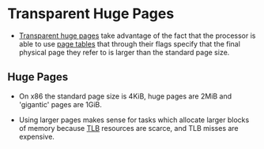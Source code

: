 # Transparent Huge Pages

* [Transparent huge pages][transhuge] take advantage of the fact that the
  processor is able to use [page tables][page-tables] that through their flags
  specify that the final physical page they refer to is larger than the standard
  page size.

## Huge Pages

* On x86 the standard page size is 4KiB, huge pages are 2MiB and 'gigantic'
  pages are 1GiB.

* Using larger pages makes sense for tasks which allocate larger blocks of
  memory because [TLB][tlb] resources are scarce, and TLB misses are expensive.

[tlb]:https://en.wikipedia.org/wiki/Translation_lookaside_buffer
[transhuge]:https://github.com/torvalds/linux/blob/v4.6/Documentation/vm/transhuge.txt

[page-tables]:./page-tables.md
